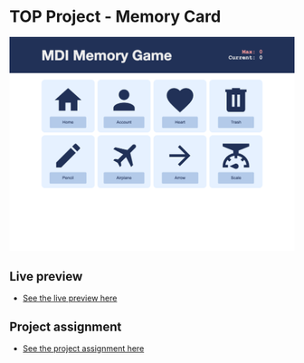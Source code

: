 # TOP Project - Memory Card
![](readme_content/example_1.png)

## Live preview
- [See the live preview here](https://e-motta.github.io/Top-Project-Memory-Card/)

## Project assignment
- [See the project assignment here](https://www.theodinproject.com/lessons/node-path-javascript-memory-card)
